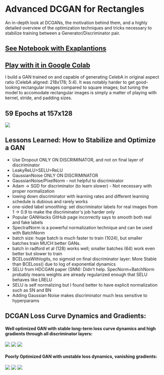 # Advanced DCGAN for Rectangles
An in-depth look at DCGANs, the motivation behind them, and a highly detailed overview of the optimization techniques and tricks necessary to stabilize training between a Generator/Discriminator pair.

## [See Notebook with Exaplantions](https://nbviewer.jupyter.org/github/IliaZenkov/Advanced-DCGAN/blob/main/DCGAN-Advanced.ipynb)
## [Play with it in Google Colab](https://colab.research.google.com/drive/1-oGuHzWq_oOhQYD08ZoH7W1hJCj7oCXR?usp=sharing)

I build a GAN trained on and capable of generating CelebA in original aspect ratio (CelebA aligned: 218x178; 5:4).
It was notably harder to get good-looking rectangular images compared to square images; but tuning the model to accomodate rectangular images is simply a matter of playing with kernel, stride, and padding sizes. 

## 59 Epochs at 157x128
<img src="generated_images/007459.jpg">

## Lessons Learned: How to Stabilize and Optimize a GAN
- Use Dropout ONLY ON DISCRIMINATOR, and not on final layer of disciriminator
- LeakyReLU>SELU>ReLU
- GaussianNoise ONLY ON DISCRIMINATOR
- GaussianNoise/PixelNorm - not helpful to discriminator
- Adam -> SGD for discriminator (to learn slower) - Not necessary with proper normalization
- lowing down discriminator with learning rates and different learning schedule is dubious and rarely works
- one-sided label smoothing: set discriminator labels for real images from 1 -> 0.9 to make the discriminator's job harder only
- Popular GANHacks GitHub page incorrectly says to smooth both real and fake labels
- SpectralNorm is a powerful normalization technique and can be used with BatchNorm
- batch size: huge batch is much faster to train (1024), but smaller batches train MUCH better GANs.
- batch in radford et al (128) works well; smaller batches (64) work even better but slower to train
- BCELossWithlogits, no sigmoid on final discriminator layer: More Stable than BCELoss() due to log of exponential dynamics
- SELU from HDCGAN paper (SNN): Didn't help. SpecNorm+BatchNorm probably means weights are already regularized enough that SELU behaves like LRELU
- SELU is self normalizing but I found better to have explicit normalization such as SN and BN
- Adding Gaussian Noise makes discriminator much less sensitive to hyperparams

## DCGAN Loss Curve Dynamics and Gradients:
#### Well optimized GAN with stable long-term loss curve dynamics and high gradients through all discriminator layers:
<img src="reports/good loss dynamics relu.GIF">
<img src="reports/DCGAN_loss1.GIF">
<img src="reports/good gradient.GIF">

#### Poorly Optimized GAN with unstable loss dynamics, vanishing gradients:
<img src="reports/unstable losses_bad gradients.GIF">
<img src="reports/512x512 fail to converge.GIF">
<img src="reports/super low gradient.GIF">

